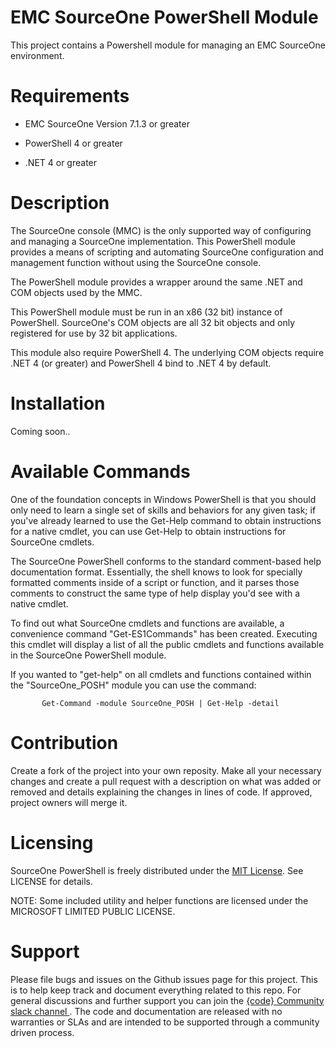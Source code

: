 EMC SourceOne PowerShell Module
=========================================
This project contains a Powershell module for managing an EMC SourceOne environment.

Requirements
========================================
  * EMC SourceOne Version 7.1.3 or greater

  * PowerShell 4 or greater

  * .NET 4 or greater


Description
=========================================
The SourceOne console (MMC) is the only supported way of configuring and managing a SourceOne implementation.
This PowerShell module provides a means of scripting and automating SourceOne configuration and management function without using the
SourceOne console.

The PowerShell module provides a wrapper around the same .NET and COM objects used by the MMC.

This PowerShell module must be run in an x86 (32 bit) instance of PowerShell.  SourceOne's COM objects are all 32 bit objects and only 
registered for use by 32 bit applications.

This module also require PowerShell 4.  The underlying COM objects require .NET 4 (or greater) and PowerShell 4 bind to .NET 4 by default.


Installation
=========================================
Coming soon..


Available Commands
========================================
One of the foundation concepts in Windows PowerShell is that you should only need to learn a single set of skills and behaviors for any given task; if you've already learned to use the Get-Help command to obtain instructions for a native cmdlet, you can use Get-Help to obtain instructions for SourceOne cmdlets.

The SourceOne PowerShell conforms to the standard comment-based help documentation format. Essentially, the shell knows to look for specially formatted comments inside of a script or function, and it parses those comments to construct the same type of help display you'd see with a native cmdlet. 

To find out what SourceOne cmdlets and functions are available, a convenience command "Get-ES1Commands" has been created.  Executing this cmdlet will display a list of all the public cmdlets and functions available in the SourceOne PowerShell module.

If you wanted to "get-help" on all cmdlets and functions contained within the "SourceOne_POSH" module you can use the command:

           Get-Command -module SourceOne_POSH | Get-Help -detail

Contribution
=========================================
Create a fork of the project into your own reposity. Make all your necessary changes and create a pull request with a description on what was added or removed and details explaining the changes in lines of code. If approved, project owners will merge it.


Licensing
========================================
SourceOne PowerShell is freely distributed under the <a href="http://emccode.github.io/sampledocs/LICENSE">MIT License</a>. See LICENSE for details.

NOTE: Some included utility and helper functions are licensed under the MICROSOFT LIMITED PUBLIC LICENSE.

Support
========================================
Please file bugs and issues on the Github issues page for this project. This is to help keep track and document everything related to this repo. For general discussions and further support you can join the <a href="http://community.codedellemc.com"> {code} Community slack channel </a>. The code and documentation are released with no warranties or SLAs and are intended to be supported through a community driven process.
